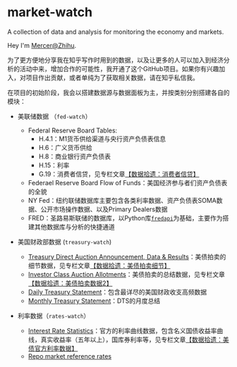 # market-watch
A collection of data and analysis for monitoring the economy and markets.

Hey I'm [Mercer@Zhihu](https://www.zhihu.com/people/daleige). 

为了更方便地分享我在知乎写作时用到的数据，以及让更多的人可以加入到经济分析的活动中来，增加合作的可能性，我开通了这个GitHub项目。如果你有兴趣加入，对项目作出贡献，或者单纯为了获取相关数据，请在知乎私信我。

在项目的初始阶段，我会以搭建数据源与数据面板为主，并按类别分别搭建各自的模块：

- 美联储数据 （`fed-watch`）
  - Federal Reserve Board Tables: 
    - H.4.1：M1货币供给渠道与央行资产负债表信息
    - H.6：广义货币供给
    - H.8：商业银行资产负债表
    - H.15：利率
    - G.19：消费者信贷，见专栏文章[【数据拾遗：消费者信贷】](https://zhuanlan.zhihu.com/p/526754098)
  - Federael Reserve Board Flow of Funds：美国经济参与者们资产负债表的全貌
  - NY Fed：纽约联储数据库主要包含各类利率数据、资产负债表SOMA数据、公开市场操作数据、以及Primary Dealers数据
  - FRED：圣路易斯联储的数据库，以Python库[`fredapi`](https://github.com/mortada/fredapi)为基础，主要作为搭建其他数据库与分析的快捷通道
  
- 美国财政部数据 (`treasury-watch`)
  - [Treasury Direct Auction Announcement, Data & Results](https://www.treasurydirect.gov/instit/annceresult/annceresult.htm)：美债拍卖的细节数据，见专栏文章[【数据拾遗：美债拍卖细节】](https://zhuanlan.zhihu.com/p/514668515)
  - [Investor Class Auction Allotments](https://home.treasury.gov/data/investor-class-auction-allotments)：美债拍卖的总结数据，见专栏文章[【数据拾遗：美债拍卖数据2】](https://zhuanlan.zhihu.com/p/516037009)
  - [Daily Treasury Statement](https://fiscal.treasury.gov/reports-statements/dts/index.html)：包含最详尽的美国财政收支高频数据
  - [Monthly Treasury Statement](https://fiscal.treasury.gov/reports-statements/mts/#:~:text=The%20Monthly%20Treasury%20Statement%20summarizes,Budget%20of%20the%20U.S.%20Government.&text=The%20MTS%20presents%20a%20summary,Surplus%20or%20deficit)：DTS的月度总结
  
- 利率数据（`rates-watch`）
  - [Interest Rate Statistics](https://home.treasury.gov/policy-issues/financing-the-government/interest-rate-statistics)：官方的利率曲线数据，包含名义国债收益率曲线，真实收益率（五年以上），国库券利率等，见专栏文章[【数据拾遗：美债官方利率数据】](https://www.zhihu.com/column/c_1509153964662263808)
  - [Repo market reference rates](https://www.newyorkfed.org/markets/data-hub)
